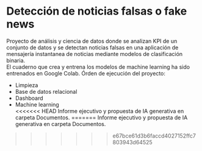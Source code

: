 # Detección de noticias falsas o fake news
Proyecto de análisis y ciencia de datos donde se analizan KPI de un conjunto de datos y se detectan noticias falsas en una aplicación de mensajería instantanea de noticias mediante modelos de clasificación binaria.  
El cuaderno que crea y entrena los modelos de machine learning ha sido entrenados en Google Colab.
Órden de ejecución del proyecto:
* Limpieza
* Base de datos relacional
* Dashboard
* Machine learning  
<<<<<<< HEAD
Informe ejecutivo y propuesta de IA generativa en carpeta Documentos.
=======
Informe ejecutivo y propuesta de IA generativa en carpeta Documentos.
>>>>>>> e67bce61d3b6faccd4027152ffc7803943d64525
